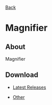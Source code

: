 [Back](../)

# Magnifier

## About

Magnifier

## Download

- [Latest Releases](https://github.com/moton-03/Magnifier/releases/latest)

- [Other](https://github.com/moton-03/Magnifier/releases)
